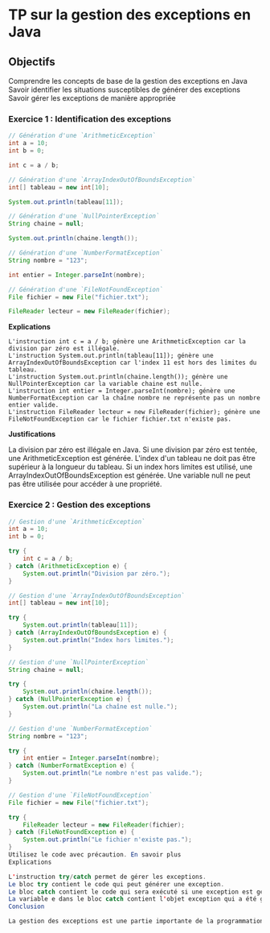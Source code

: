 
# TP sur la gestion des exceptions en Java

## Objectifs

Comprendre les concepts de base de la gestion des exceptions en Java
Savoir identifier les situations susceptibles de générer des exceptions
Savoir gérer les exceptions de manière appropriée

### Exercice 1 : Identification des exceptions

```Java
// Génération d'une `ArithmeticException`
int a = 10;
int b = 0;

int c = a / b;

// Génération d'une `ArrayIndexOutOfBoundsException`
int[] tableau = new int[10];

System.out.println(tableau[11]);

// Génération d'une `NullPointerException`
String chaine = null;

System.out.println(chaine.length());

// Génération d'une `NumberFormatException`
String nombre = "123";

int entier = Integer.parseInt(nombre);

// Génération d'une `FileNotFoundException`
File fichier = new File("fichier.txt");

FileReader lecteur = new FileReader(fichier);
```

**Explications**

```
L'instruction int c = a / b; génère une ArithmeticException car la division par zéro est illégale.
L'instruction System.out.println(tableau[11]); génère une ArrayIndexOutOfBoundsException car l'index 11 est hors des limites du tableau.
L'instruction System.out.println(chaine.length()); génère une NullPointerException car la variable chaine est nulle.
L'instruction int entier = Integer.parseInt(nombre); génère une NumberFormatException car la chaîne nombre ne représente pas un nombre entier valide.
L'instruction FileReader lecteur = new FileReader(fichier); génère une FileNotFoundException car le fichier fichier.txt n'existe pas.
```

**Justifications**

La division par zéro est illégale en Java. Si une division par zéro est tentée, une ArithmeticException est générée.
L'index d'un tableau ne doit pas être supérieur à la longueur du tableau. Si un index hors limites est utilisé, une ArrayIndexOutOfBoundsException est générée.
Une variable null ne peut pas être utilisée pour accéder à une propriété.

### Exercice 2 : Gestion des exceptions

```Java
// Gestion d'une `ArithmeticException`
int a = 10;
int b = 0;

try {
    int c = a / b;
} catch (ArithmeticException e) {
    System.out.println("Division par zéro.");
}

// Gestion d'une `ArrayIndexOutOfBoundsException`
int[] tableau = new int[10];

try {
    System.out.println(tableau[11]);
} catch (ArrayIndexOutOfBoundsException e) {
    System.out.println("Index hors limites.");
}

// Gestion d'une `NullPointerException`
String chaine = null;

try {
    System.out.println(chaine.length());
} catch (NullPointerException e) {
    System.out.println("La chaîne est nulle.");
}

// Gestion d'une `NumberFormatException`
String nombre = "123";

try {
    int entier = Integer.parseInt(nombre);
} catch (NumberFormatException e) {
    System.out.println("Le nombre n'est pas valide.");
}

// Gestion d'une `FileNotFoundException`
File fichier = new File("fichier.txt");

try {
    FileReader lecteur = new FileReader(fichier);
} catch (FileNotFoundException e) {
    System.out.println("Le fichier n'existe pas.");
}
Utilisez le code avec précaution. En savoir plus
Explications

L'instruction try/catch permet de gérer les exceptions.
Le bloc try contient le code qui peut générer une exception.
Le bloc catch contient le code qui sera exécuté si une exception est générée.
La variable e dans le bloc catch contient l'objet exception qui a été généré.
Conclusion

La gestion des exceptions est une partie importante de la programmation en Java. Elle permet de garantir que le programme continue de s'exécuter même si une exception est générée
